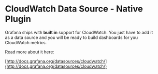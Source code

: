 # CloudWatch Data Source -  Native Plugin

Grafana ships with **built in** support for CloudWatch. You just have to add it as a data source and you will be ready to build dashboards for you CloudWatch metrics.

Read more about it here:

[http://docs.grafana.org/datasources/cloudwatch/](http://docs.grafana.org/datasources/cloudwatch/)
